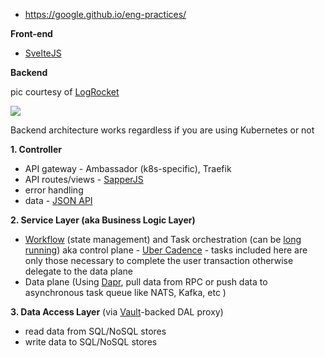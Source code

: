 - https://google.github.io/eng-practices/

**Front-end**

- [SvelteJS](https://svelte.dev)

**Backend**

pic courtesy of [LogRocket](https://blog.logrocket.com/the-perfect-architecture-flow-for-your-next-node-js-project/)

<img src="https://itjumpstart.files.wordpress.com/2019/12/business-logic-api-routes.png">

Backend architecture works regardless if you are using Kubernetes or not

**1. Controller**

- API gateway - Ambassador (k8s-specific), Traefik
- API routes/views - [SapperJS](https://sapper.svelte.dev)
- error handling 
- data - [JSON API](https://dri.es/headless-cms-rest-vs-jsonapi-vs-graphql)

**2. Service Layer (aka Business Logic Layer)**

- [Workflow](https://news.ycombinator.com/item?id=19732447) (state management) and Task orchestration (can be [long running](https://blog.bernd-ruecker.com/what-are-long-running-processes-b3ee769f0a27)) aka control plane - [Uber Cadence](https://cadenceworkflow.io) - tasks included here are only those necessary to complete the user transaction otherwise delegate to the data plane
- Data plane (Using [Dapr](https://dapr.io), pull data from RPC or push data to asynchronous task queue like NATS, Kafka, etc )

**3. Data Access Layer** (via [Vault](https://www.vaultproject.io/docs/secrets/databases/index.html)-backed DAL proxy)

- read data from SQL/NoSQL stores
- write data to SQL/NoSQL stores 
